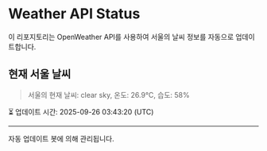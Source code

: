 
# Weather API Status

이 리포지토리는 OpenWeather API를 사용하여 서울의 날씨 정보를 자동으로 업데이트합니다.

## 현재 서울 날씨
> 서울의 현재 날씨: clear sky, 온도: 26.9°C, 습도: 58%

⏳ 업데이트 시간: 2025-09-26 03:43:20 (UTC)

---
자동 업데이트 봇에 의해 관리됩니다.
